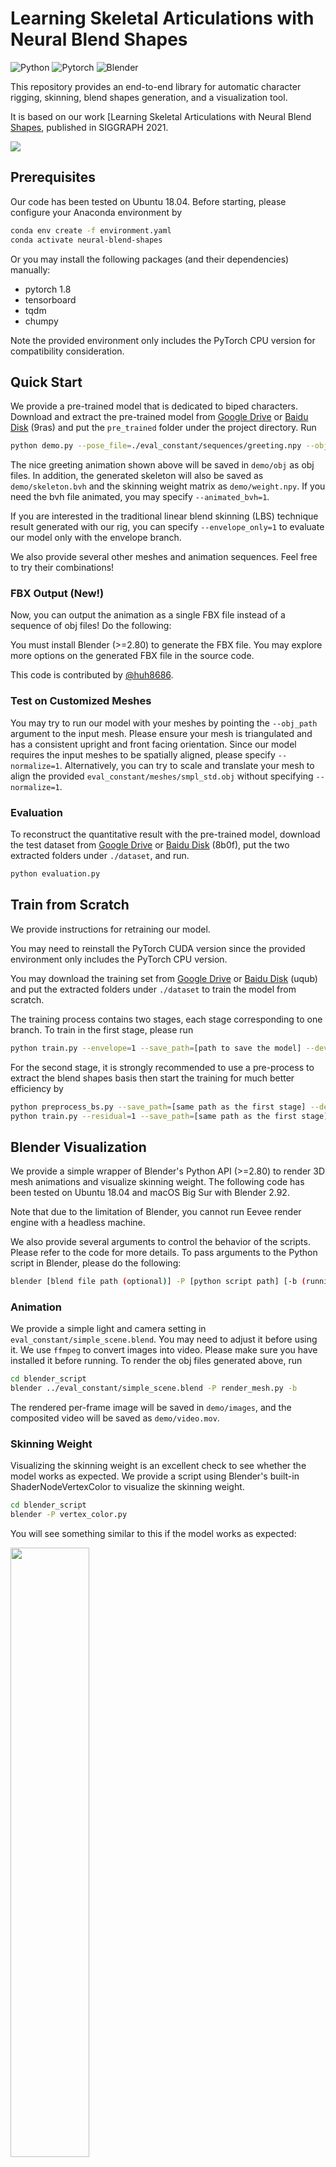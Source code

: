 # Learning Skeletal Articulations with Neural Blend Shapes

![Python](https://img.shields.io/badge/Python->=3.8-Blue?logo=python)  ![Pytorch](https://img.shields.io/badge/PyTorch->=1.8.0-Red?logo=pytorch)
![Blender](https://img.shields.io/badge/Blender-%3E=2.8-Orange?logo=blender)

This repository provides an end-to-end library for automatic character rigging, skinning, blend shapes generation, and a visualization tool.

It is based on our work [Learning Skeletal Articulations with Neural Blend [Shapes](https://peizhuoli.github.io/neural-blend-shapes/index.html), published in SIGGRAPH 2021.

<img src="https://peizhuoli.github.io/neural-blend-shapes/images/video_teaser.gif" slign="center">

## Prerequisites

Our code has been tested on Ubuntu 18.04. Before starting, please configure your Anaconda environment by

~~~bash
conda env create -f environment.yaml
conda activate neural-blend-shapes
~~~

Or you may install the following packages (and their dependencies) manually:

- pytorch 1.8
- tensorboard
- tqdm
- chumpy

Note the provided environment only includes the PyTorch CPU version for compatibility consideration.

## Quick Start

We provide a pre-trained model that is dedicated to biped characters. Download and extract the pre-trained model from [Google Drive](https://drive.google.com/file/d/1S_JQY2N4qx1V6micWiIiNkHercs557rG/view?usp=sharing) or [Baidu Disk](https://pan.baidu.com/s/1y8iBqf1QfxcPWO0AWd2aVw) (9ras) and put the `pre_trained` folder under the project directory. Run

~~~bash
python demo.py --pose_file=./eval_constant/sequences/greeting.npy --obj_path=./eval_constant/meshes/maynard.obj
~~~

The nice greeting animation shown above will be saved in `demo/obj` as obj files. In addition, the generated skeleton will also be saved as `demo/skeleton.bvh` and the skinning weight matrix as `demo/weight.npy`. If you need the bvh file animated, you may specify `--animated_bvh=1`.

If you are interested in the traditional linear blend skinning (LBS) technique result generated with our rig, you can specify `--envelope_only=1` to evaluate our model only with the envelope branch.

We also provide several other meshes and animation sequences. Feel free to try their combinations!


### FBX Output (New!)

Now, you can output the animation as a single FBX file instead of a sequence of obj files! Do the following:

You must install Blender (>=2.80) to generate the FBX file. You may explore more options on the generated FBX file in the source code.

This code is contributed by [@huh8686](https://github.com/huh8686).

### Test on Customized Meshes

You may try to run our model with your meshes by pointing the `--obj_path` argument to the input mesh. Please ensure your mesh is triangulated and has a consistent upright and front facing orientation. Since our model requires the input meshes to be spatially aligned, please specify `--normalize=1`. Alternatively, you can try to scale and translate your mesh to align the provided `eval_constant/meshes/smpl_std.obj` without specifying `--normalize=1`.

### Evaluation

To reconstruct the quantitative result with the pre-trained model, download the test dataset from [Google Drive](https://drive.google.com/file/d/1RwdnnFYT30L8CkUb1E36uQwLNZd1EmvP/view?usp=sharing) or [Baidu Disk](https://pan.baidu.com/s/1c5QCQE3RXzqZo6PeYjhtqQ) (8b0f), put the two extracted folders under `./dataset`, and run.

~~~bash
python evaluation.py
~~~


## Train from Scratch

We provide instructions for retraining our model.

You may need to reinstall the PyTorch CUDA version since the provided environment only includes the PyTorch CPU version.

You may download the training set from [Google Drive](https://drive.google.com/file/d/1RSd6cPYRuzt8RYWcCVL0FFFsL42OeHA7/view?usp=sharing) or [Baidu Disk](https://pan.baidu.com/s/1J-hIVyz19hKZdwKPfS3TtQ) (uqub) and put the extracted folders under `./dataset` to train the model from scratch.

The training process contains two stages, each stage corresponding to one branch. To train in the first stage, please run

~~~bash
python train.py --envelope=1 --save_path=[path to save the model] --device=[cpu/cuda:0/cuda:1/...]
~~~

For the second stage, it is strongly recommended to use a pre-process to extract the blend shapes basis then start the training for much better efficiency by

~~~bash
python preprocess_bs.py --save_path=[same path as the first stage] --device=[computing device]
python train.py --residual=1 --save_path=[same path as the first stage] --device=[computing device] --lr=1e-4
~~~

## Blender Visualization

We provide a simple wrapper of Blender's Python API (>=2.80) to render 3D mesh animations and visualize skinning weight. The following code has been tested on Ubuntu 18.04 and macOS Big Sur with Blender 2.92.

Note that due to the limitation of Blender, you cannot run Eevee render engine with a headless machine. 

We also provide several arguments to control the behavior of the scripts. Please refer to the code for more details. To pass arguments to the Python script in Blender, please do the following:

~~~bash
blender [blend file path (optional)] -P [python script path] [-b (running at backstage, optional)] -- --arg1 [ARG1] --arg2 [ARG2]
~~~



### Animation

We provide a simple light and camera setting in `eval_constant/simple_scene.blend`. You may need to adjust it before using it. We use `ffmpeg` to convert images into video. Please make sure you have installed it before running. To render the obj files generated above, run

~~~bash
cd blender_script
blender ../eval_constant/simple_scene.blend -P render_mesh.py -b
~~~

The rendered per-frame image will be saved in `demo/images`, and the composited video will be saved as `demo/video.mov`. 

### Skinning Weight

Visualizing the skinning weight is an excellent check to see whether the model works as expected. We provide a script using Blender's built-in ShaderNodeVertexColor to visualize the skinning weight.

~~~bash
cd blender_script
blender -P vertex_color.py
~~~

You will see something similar to this if the model works as expected:

<img src="https://peizhuoli.github.io/neural-blend-shapes/images/skinning_vis.png" slign="center" width="50%">

Meanwhile, you can import the generated skeleton (in `demo/skeleton.bvh`) to Blender. For skeleton rendering, please refer to [deep-motion-editing](https://github.com/DeepMotionEditing/deep-motion-editing).

## Acknowledgements

The code in `blender_scripts/nbs_fbx_output.py` is contributed by [@huh8686](https://github.com/huh8686).

The code in `meshcnn` is adapted from [MeshCNN](https://github.com/ranahanocka/MeshCNN) by [@ranahanocka](https://github.com/ranahanocka/).

The code in `models/skeleton.py` is adapted from [deep-motion-editing](https://github.com/DeepMotionEditing/deep-motion-editing) by [@kfiraberman, [@PeizhuoLi](https://github.com/PeizhuoLi), and [@HalfSummer11](https://github.com/HalfSummer11).

The code in `dataset/smpl.py` is adapted from [SMPL](https://github.com/CalciferZh/SMPL) by [@CalciferZh](https://github.com/CalciferZh).

Some test models are taken from [SMPL](https://smpl.is.tue.mpg.de/en), [MultiGarmentNetwork](https://github.com/bharat-b7/MultiGarmentNetwork), and [Adobe Mixamo](https://www.mixamo.com).

## Citation

If you use this code for your research, please cite our paper:

~~~bibtex
@article{li2021learning,
  author = {Li, Peizhuo and Aberman, Kfir and Hanocka, Rana and Liu, Libin and Sorkine-Hornung, Olga and Chen, Baoquan},
  title = {Learning Skeletal Articulations with Neural Blend Shapes},
  journal = {ACM Transactions on Graphics (TOG)},
  volume = {40},
  number = {4},
  pages = {130},
  year = {2021},
  publisher = {ACM}
}
~~~

